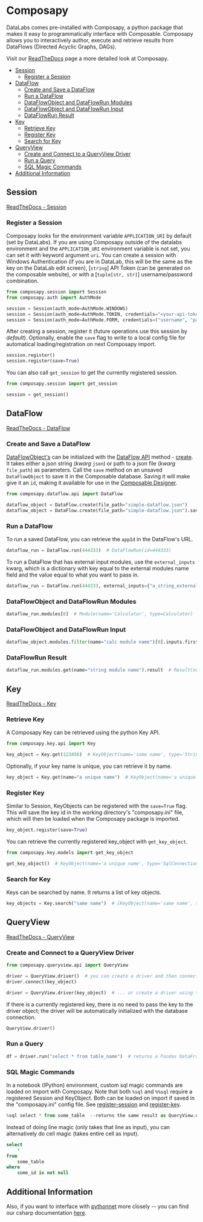 # Composapy

DataLabs comes pre-installed with Composapy, a python package that makes it easy to
programmatically interface with Composable. Composapy allows you to interactively author, execute
and retrieve results from DataFlows (Directed Acyclic Graphs, DAGs).

Visit our [ReadTheDocs](https://composapy.readthedocs.io/) page a more detailed look at
Composapy.

- [Session](#session)
  - [Register a Session](#register-a-session)
- [DataFlow](#dataflow)
  - [Create and Save a DataFlow](#create-and-save-a-dataflow)
  - [Run a DataFlow](#run-a-dataflow)
  - [DataFlowObject and DataFlowRun Modules](#dataflowobject-and-dataflowrun-modules)
  - [DataFlowObject and DataFlowRun Input](#dataflowobject-and-dataflowrun-input)
  - [DataFlowRun Result](#dataflowrun-result)
- [Key](#key)
  - [Retrieve Key](#retrieve-key)
  - [Register Key](#register-key)
  - [Search for Key](#search-for-key)
- [QueryView](#queryview)
  - [Create and Connect to a QueryView Driver](#create-and-connect-to-a-queryview-driver)
  - [Run a Query](#run-a-query)
  - [SQL Magic Commands](#sql-magic-commands)
- [Additional Information](#additional-information)

## Session

[ReadTheDocs - Session](https://composapy.readthedocs.io/reference/composapy-session.html)

### Register a Session

Composapy looks for the environment variable `APPLICATION_URI` by default (set by DataLabs). If you are using Composapy outside of the datalabs environment and the `APPLICATION_URI`
environment variable is not set, you can set it with keyword argument `uri`. You can create a session with Windows Authentication (if you are in DataLab, this will be the same as the 
key on the DataLab edit screen), [`string`] API Token (can be generated on the composable website), or with a [`tuple[str, str]`] username/password combination.

```python pycharm={"name": "#%%\n"}
from composapy.session import Session
from composapy.auth import AuthMode

session = Session(auth_mode=AuthMode.WINDOWS)
session = Session(auth_mode=AuthMode.TOKEN, credentials="<your-api-token-here>", uri="http://localhost/CompAnalytics/")
session = Session(auth_mode=AuthMode.FORM, credentials=("username", "password"))
```

After creating a session, register it (future operations use this session by _default_). Optionally, enable the `save` flag to write to a local config file for automatical loading/registration on next Composapy import.

```python
session.register()
session.register(save=True)
```

You can also call `get_session` to get the currently registered session.

```python
from composapy.session import get_session

session = get_session()
```

## DataFlow

[ReadTheDocs - DataFlow](https://composapy.readthedocs.io/reference/composapy-dataflow/index.html)

### Create and Save a DataFlow

[DataFlowObject's](#dataflowobject) can be initialized with the [DataFlow API](#dataflow) method - [create](#create). It takes either a json string (_kwarg_ `json`) or path to a json file (_kwarg_ `file_path`) as parameters. Call the `save` method on an unsaved `DataFlowObject` to save it in the Composable database. Saving it will make give it an `id`, making it available for use in the [Composable Designer](https://github.com/ComposableAnalytics/Docs/blob/master/docs/DataFlows/02.Composable-Designer.md).

```python pycharm={"name": "#%%\n"}
from composapy.dataflow.api import DataFlow

dataflow_object = DataFlow.create(file_path="simple-dataflow.json")         # DataFlowObject(id=None)
dataflow_object = DataFlow.create(file_path="simple-dataflow.json").save()  # DataFlowObject(id=123456)
```

### Run a DataFlow

To run a saved DataFlow, you can retrieve the `appId` in the DataFlow's URL.

```python pycharm={"name": "#%%\n"}
dataflow_run = DataFlow.run(444333)  # DataFlowRun(id=444333)
```

To run a DataFlow that has external input modules, use the `external_inputs` kwarg, which is a dictionary with key equal to the external modules name field and the value equal to what you want to pass in.

```python pycharm={"name": "#%%\n"}
dataflow_run = DataFlow.run(444333, external_inputs={"a_string_external_input": "foo string"})  # DataFlowRun(id=444333)
```

### DataFlowObject and DataFlowRun Modules

```python pycharm={"name": "#%%\n"}
dataflow_run.modules[0]  # Module(name='Calculator', type=Calculator)
```

### DataFlowObject and DataFlowRun Input

```python pycharm={"name": "#%%\n"}
dataflow_object.modules.filter(name="calc module name")[0].inputs.first()  # Input(name=Param1, type=Double, value=1.0)
```

### DataFlowRun Result

```python pycharm={"name": "#%%\n"}
dataflow_run.modules.get(name="string module name").result  # Result(name='foo name', type=String, value='foo value')
```

## Key

[ReadTheDocs - Key](https://composapy.readthedocs.io/reference/composapy-key/index.html)

### Retrieve Key


A Composapy Key can be retrieved using the python Key API.

```python
from composapy.key.api import Key

key_object = Key.get(123456)  # KeyObject(name='some name', type='StringConnectionSettings')
```

Optionally, if your key name is unique, you can retrieve it by name.

```python
key_object = Key.get(name="a unique name")  # KeyObject(name='a unique name', type='SqlConnectionSettings')
```

### Register Key


Similar to Session, KeyObjects can be registered with the `save=True` flag. This will save the key id in the working directory's "composapy.ini" file, which will then be loaded when the Composapy package is imported.

```python
key_object.register(save=True)
```

You can retrieve the currently registered key_object with `get_key_object`.

```python
from composapy.key.models import get_key_object

get_key_object()  # KeyObject(name='a unique name', type='SqlConnectionSettings')
```

### Search for Key

Keys can be searched by name. It returns a list of key objects.

```python
key_objects = Key.search("same name")  # [KeyObject(name='same name', type='SqlConnectionSettings'), KeyObject(name='same name', type='StringConnectionSettings')]
```

## QueryView

[ReadTheDocs - QueryView](https://composapy.readthedocs.io/reference/composapy-queryview/index.html)

### Create and Connect to a QueryView Driver

```python
from composapy.queryview.api import QueryView

driver = QueryView.driver()  # you can create a driver and then connect with a key...
driver.connect(key_object)

driver = QueryView.driver(key_object)  # ... or create a driver using the key as an argument
```

If there is a currently registered key, there is no need to pass the key to the driver object; the driver will be automatically initialized with the database connection.

```python
QueryView.driver()
```

### Run a Query

```python
df = driver.run("select * from table_name")  # returns a Pandas DataFrame of your query
```

### SQL Magic Commands


In a notebook (IPython) environment, custom sql magic commands are loaded on import with Composapy. Note that both `%sql` and `%%sql` require a registered Session and KeyObject. Both can be loaded on import if saved in the "composapy.ini" config file. See [register-session](#register-a-session) and [register-key](#register-key).

```python vscode={"languageId": "sql"}
%sql select * from some_table  --returns the same result as QueryView.driver("select * from some_table")
```

Instead of doing line magic (only takes that line as input), you can alternatively do cell magic (takes entire cell as input).

```sql vscode={"languageId": "sql"}
select
    *
from
    some_table
where
    some_id is not null
```

## Additional Information

Also, if you want to interface with <a href="https://github.com/pythonnet/pythonnet" target="_blank">pythonnet</a> more closely -- you can find our csharp documentation <a href="https://dev.composable.ai/api/CompAnalytics.Contracts.html" target="_blank">here</a>.
